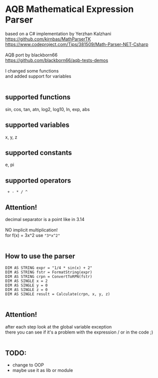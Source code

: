 # AQB Mathematical Expression Parser
 
based on a C# implementation by Yerzhan Kalzhani<br>
https://github.com/kirnbas/MathParserTK<br>
https://www.codeproject.com/Tips/381509/Math-Parser-NET-Csharp<br>
<br>
 AQB port by blackborn66<br>
 https://github.com/blackborn66/aqb-tests-demos<br>
<br>
 I changed some functions<br>
 and added support for variables<br>
<br>
## supported functions
   sin, cos, tan, atn, log2, log10, ln, exp, abs
## supported variables
   x, y, z
## supported constants
   e, pi
## supported operators<br>
`  + - * / ^ `<br>

## Attention!
decimal separator is a point like in 3.14<br>
<br>
NO implicit multiplication!<br>
 for f(x) = 3x^2 use ` "3*x^2" `<br>
 <br>

## How to use the parser

`DIM AS STRING expr = "1/4 * sin(x) + 2"` <br>
`DIM AS STRING fstr = FormatString(expr)`<br>
`DIM AS STRING crpn = ConvertToRPN(fstr)`<br>
`DIM AS SINGLE x = 2`<br>
`DIM AS SINGLE y = 0`<br>
`DIM AS SINGLE z = 0`<br>
`DIM AS SINGLE result = Calculate(crpn, x, y, z)`<br>
<br>
## Attention!
after each step look at the global variable exception<br>
there you can see if it's a problem with the expression / or in the code ;)<br>
<br>
## TODO:
 * change to OOP
 * maybe use it as lib or module
